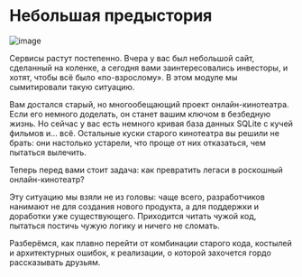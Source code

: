 # Небольшая предыстория 

![image](https://pictures.s3.yandex.net/resources/S1_1_Sqilte_1598866949.png)

Сервисы растут постепенно. Вчера у вас был небольшой сайт, сделанный на коленке, а сегодня вами заинтересовались инвесторы, 
и хотят, чтобы всё было «по-взрослому». В этом модуле мы сымитировали такую ситуацию. 

Вам достался старый, но многообещающий проект онлайн-кинотеатра. Если его немного доделать, он станет вашим ключом в безбедную жизнь. Но сейчас у вас есть немного кривая база данных SQLite с кучей фильмов и... всё. Остальные куски старого кинотеатра вы решили не брать: они настолько устарели, 
что проще от них отказаться, чем пытаться вылечить. 

Теперь перед вами стоит задача: как превратить легаси в роскошный онлайн-кинотеатр? 

Эту ситуацию мы взяли не из головы: чаще всего, разработчиков нанимают не для создания нового продукта, а для поддержки и доработки уже существующего. 
Приходится читать чужой код, пытаться постичь чужую логику и ничего не сломать.

Разберёмся, как плавно перейти от комбинации старого кода, костылей и архитектурных ошибок, к реализации, о которой захочется гордо рассказывать друзьям. 